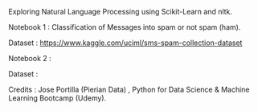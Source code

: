 
Exploring Natural Language Processing using Scikit-Learn and nltk.

Notebook 1 : Classification of Messages into spam or not spam (ham). 

Dataset : https://www.kaggle.com/uciml/sms-spam-collection-dataset

Notebook 2 : 

Dataset : 

Credits : Jose Portilla (Pierian Data) , Python for Data Science & Machine Learning Bootcamp (Udemy).
